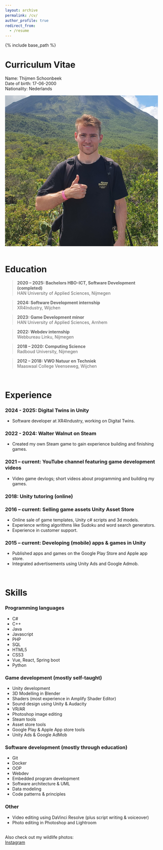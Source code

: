 ```yaml
---
layout: archive
permalink: /cv/
author_profile: true
redirect_from:
  - /resume
---
```


{% include base_path %}

Curriculum Vitae
======

Name: Thijmen Schoonbeek <br>
Date of birth: 17-06-2000 <br>
Nationality: Nederlands

<div class="author__avatar__cv">
    <img src="/images/me.jpg" alt="Thijmen Schoonbeek">
</div>

<br>

Education
======

> <b>2020 – 2025: Bachelors HBO-ICT, Software Development (completed)</b> <br>
              HAN University of Applied Sciences, Nijmegen

> <b>2024:          Software Development internship</b><br>
              XR4Industry, Wijchen

> <b>2023:          Game Development minor</b><br>
              HAN University of Applied Sciences, Arnhem

> <b>2022:          Webdev internship</b><br>
              Webbureau Linku, Nijmegen

> <b>2018 – 2020:   Computing Science</b><br>
              Radboud University, Nijmegen

> <b>2012 – 2018:   VWO Natuur en Techniek</b><br>
              Maaswaal College Veenseweg, Wijchen


<br>

Experience
======

### 2024 - 2025: Digital Twins in Unity
* Software developer at XR4Industry, working on Digital Twins.


### 2022 - 2024: Walter Walnut on Steam
* Created my own Steam game to gain experience building and finishing games.


### 2021 – current: YouTube channel featuring game development videos
* Video game devlogs; short videos about programming and building my games.


### 2018: Unity tutoring (online)


### 2016 – current: Selling game assets Unity Asset Store
* Online sale of game templates, Unity c# scripts and 3d models.
* Experience writing algorithms like Sudoku and word search generators.
* Experience in customer support.


### 2015 – current: Developing (mobile) apps & games in Unity
* Published apps and games on the Google Play Store and Apple app store.
* Integrated advertisements using Unity Ads and Google Admob.

<br>

Skills
======

### Programming languages
- C#
- C++
- Java
- Javascript
- PHP
- SQL
- HTML5
- CSS3
- Vue, React, Spring boot
- Python

### Game development (mostly self-taught)
- Unity development
- 3D Modelling in Blender
- Shaders (most experience in Amplify Shader Editor)
- Sound design using Unity & Audacity
- VR/AR
- Photoshop image editing
- Steam tools
- Asset store tools
- Google Play & Apple App store tools
- Unity Ads & Google AdMob

### Software development (mostly through education)
- Git
- Docker
- OOP
- Webdev
- Embedded program development
- Software architecture & UML
- Data modeling
- Code patterns & principles

### Other
- Video editing using DaVinci Resolve (plus script writing & voiceover)
- Photo editing in Photoshop and Lightroom

<br>
Also check out my wildlife photos:<br>
<a href="https://www.instagram.com/thijmensphotos/"><i class="fab fa-fw fa-instagram icon-pad-right" aria-hidden="true"></i>Instagram</a>
